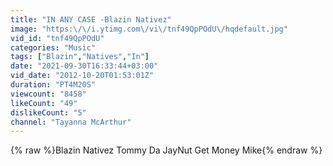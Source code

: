```yaml
---
title: "IN ANY CASE -Blazin Nativez"
image: "https:\/\/i.ytimg.com\/vi\/tnf49QpPOdU\/hqdefault.jpg"
vid_id: "tnf49QpPOdU"
categories: "Music"
tags: ["Blazin","Natives","In"]
date: "2021-09-30T16:33:44+03:00"
vid_date: "2012-10-20T01:53:01Z"
duration: "PT4M20S"
viewcount: "8458"
likeCount: "49"
dislikeCount: "5"
channel: "Tayanna McArthur"
---
```

{% raw %}Blazin Nativez Tommy Da JayNut Get Money Mike{% endraw %}
